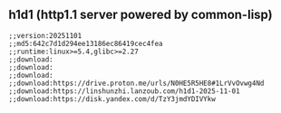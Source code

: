 ## h1d1 (http1.1 server powered by common-lisp)

```common-lisp
;;version:20251101
;;md5:642c7d1d294ee13186ec86419cec4fea
;;runtime:linux>=5.4,glibc>=2.27
;;download:
;;download:
;;download:
;;download:https://drive.proton.me/urls/N0HE5R5HE8#1LrVvOvwg4Nd
;;download:https://linshunzhi.lanzoub.com/h1d1-2025-11-01
;;download:https://disk.yandex.com/d/TzY3jmdYDIVYkw

```
